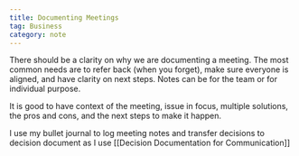 ```yaml
---
title: Documenting Meetings
tag: Business
category: note
---
```

There should be a clarity on why we are documenting a meeting. The most common needs are to refer back (when you forget), make sure everyone is aligned, and have clarity on next steps. Notes can be for the team or for individual purpose. 

It is good to have context of the meeting, issue in focus, multiple solutions, the pros and cons, and the next steps to make it happen.

I use my bullet journal to log meeting notes and transfer decisions to decision document as I use [[Decision Documentation for Communication]]